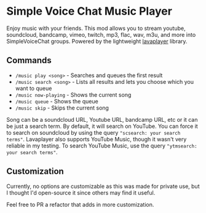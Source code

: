 # Simple Voice Chat Music Player

Enjoy music with your friends. This mod allows you to stream youtube, soundcloud, bandcamp, vimeo, twitch, mp3, flac, wav, m3u, and more into SimpleVoiceChat groups.
Powered by the lightweight [lavaplayer](https://github.com/lavalink-devs/lavaplayer) library.

## Commands

- `/music play <song>` - Searches and queues the first result
- `/music search <song>` - Lists all results and lets you choose which you want to queue
- `/music now-playing` - Shows the current song
- `/music queue` - Shows the queue
- `/music skip` - Skips the current song

Song can be a soundcloud URL, Youtube URL, bandcamp URL, etc or it can be just a search term. By default, it will search on YouTube. You can force it to search on soundcloud by using the query `"scsearch: your search terms"`. Lavaplayer also supports YouTube Music, though it wasn't very reliable in my testing. To search YouTube Music, use the query `"ytmsearch: your search terms"`.

## Customization

Currently, no options are customizable as this was made for private use, but I thought I'd open-source it since
others may find it useful.

Feel free to PR a refactor that adds in more customization.
